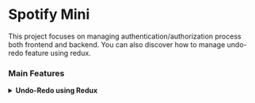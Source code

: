 # Spotify Mini

This project focuses on managing authentication/authorization process both frontend and backend. You can also discover how to manage undo-redo feature using redux.

### Main Features


<details>
<summary><b> Undo-Redo using Redux </b></summary>
  </br>
  <p> This feature implemented along with <strong>redux-undo</strong> package </p>
  <p> Let's have a look at how it works: </p>
  </br>
  
  ```javascript
  const combinedReducers = combineReducers({
	search: searchReducer,
	currentSong: currentSongReducer,
	user: userReducer,
	artist: artistReducer,
	undo: undoReducer,
	playLists: undoable(playlistReducer),
});
  ```
If you apply undoable to any redux reducer it will have a superpower of keeping previous and next state everytime. For using this power in your component you should 
import <strong>ActionCreators </strong> from redux-undo

```javascript
import { ActionCreators } from "redux-undo";
```

Since we have the prevState and nextState power on our playlistReducer we can create a basic Undo component like this:

```javascript
function Undo(props) {
	const undoRef = useRef();
	const dispatch = useDispatch();
	const { undo } = useSelector((state) => state);

	//If user clicks outside make undo to false
	//In @CreatePlaylistModal, when user saves a playlist we are making undo true
	useOnClickOutside(undoRef, () => undo && dispatch(setUndoFalse()));
	return (
		<div ref={undoRef} className='undo-container'>
			{console.log("undo in component::", undo)}
			{undo && (
				<div className='undo d-flex flex-column justify-content-center'>
					<p>Undo Changes</p>
					<Button
						variant='success'
						onClick={() => {
							dispatch(ActionCreators.undo());
							
						}}>
						Undo
					</Button>
					<Button
						variant='primary'
						className='mt-2'
						onClick={() => {
							dispatch(ActionCreators.redo());
							
						}}>
						Redo
					</Button>
				</div>
			)}
		</div>
	);
}
```
Yeapp. That's it. We have the undo-redo power on our component. Everytime when you click Undo button it will dispatch undo action and bring the prevState, otherwise nextState.

Last but not least. Undo component rendered by using an another boolean redux property. If the user creates a playlist global undo value will be changed and this component will be rendered.
</details>

